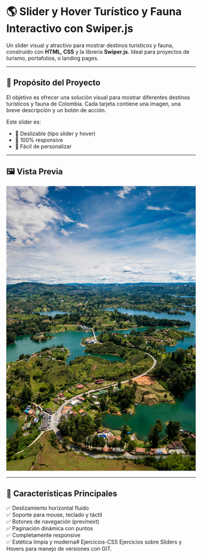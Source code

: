 # 🌎 Slider y Hover Turístico y Fauna Interactivo con Swiper.js

Un slider visual y atractivo para mostrar destinos turísticos y fauna, construido con **HTML, CSS** y la librería **Swiper.js**. Ideal para proyectos de turismo, portafolios, o landing pages.

---

## 🎯 Propósito del Proyecto

El objetivo es ofrecer una solución visual para mostrar diferentes destinos turísticos y fauna de Colombia. Cada tarjeta contiene una imagen, una breve descripción y un botón de acción.

Este slider es:
- 🔁 Deslizable (tipo slider y hover)
- 📱 100% responsive
- 🧩 Fácil de personalizar

---

## 🖼️ Vista Previa

![preview](img/Guatepe.jpg)

---

## 🚧 Características Principales

✅ Deslizamiento horizontal fluido  
✅ Soporte para mouse, teclado y táctil  
✅ Botones de navegación (prev/next)  
✅ Paginación dinámica con puntos  
✅ Completamente responsive  
✅ Estética limpia y moderna# Ejercicios-CSS
Ejercicios sobre Sliders y Hovers para manejo de versiones con GIT.
